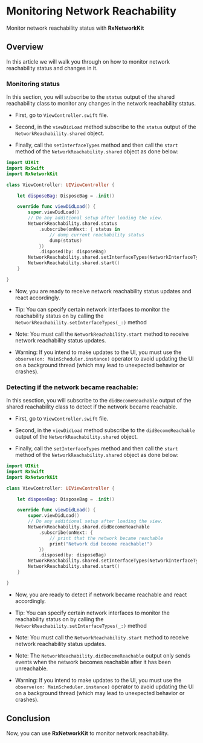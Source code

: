 # Monitoring Network Reachability

Monitor network reachability status with **RxNetworkKit**

## Overview

In this article we will walk you through on how to monitor network reachability status and changes in it.

### Monitoring status

In this section, you will subscribe to the `status` output of the shared reachability class to monitor any changes in the network reachability status.

- First, go to `ViewController.swift` file.

- Second, in the `viewDidLoad` method subscribe to the `status` output of the `NetworkReachability.shared` object.

- Finally, call the `setInterfaceTypes` method and then call the `start` method of the `NetworkReachability.shared` object as done below:

```swift 
import UIKit
import RxSwift
import RxNetworkKit

class ViewController: UIViewController {

    let disposeBag: DisposeBag = .init()

    override func viewDidLoad() {
        super.viewDidLoad()
        // Do any additional setup after loading the view.
        NetworkReachability.shared.status
            .subscribe(onNext: { status in
                // dump current reachability status
                dump(status)
            })
            .disposed(by: disposeBag)
        NetworkReachability.shared.setInterfaceTypes(NetworkInterfaceType.allCases)
        NetworkReachability.shared.start()
    }

}
```

- Now, you are ready to receive network reachability status updates and react accordingly.

- Tip: You can specify certain network interfaces to monitor the reachability status on by calling the `NetworkReachability.setInterfaceTypes(_:)` method

- Note: You must call the `NetworkReachability.start` method to receive network reachability status updates.

- Warning: If you intend to make updates to the UI, you must use the `observe(on: MainScheduler.instance)` operator to avoid updating the UI on a background thread (which may lead to unexpected behavior or crashes).

### Detecting if the network became reachable:

In this sesction, you will subscribe to the `didBecomeReachable` output of the shared reachability class to detect if the network became reachable.

- First, go to `ViewController.swift` file.

- Second, in the `viewDidLoad` method subscribe to the `didBecomeReachable` output of the `NetworkReachability.shared` object.

- Finally, call the `setInterfaceTypes` method and then call the `start` method of the `NetworkReachability.shared` object as done below:

```swift 
import UIKit
import RxSwift
import RxNetworkKit

class ViewController: UIViewController {

    let disposeBag: DisposeBag = .init()

    override func viewDidLoad() {
        super.viewDidLoad()
        // Do any additional setup after loading the view.
        NetworkReachability.shared.didBecomeReachable
            .subscribe(onNext: {
                // print that the network became reachable
                print("Network did become reachable!")
            })
            .disposed(by: disposeBag)
        NetworkReachability.shared.setInterfaceTypes(NetworkInterfaceType.allCases)
        NetworkReachability.shared.start()
    }

}
```

- Now, you are ready to detect if network became reachable and react accordingly.

- Tip: You can specify certain network interfaces to monitor the reachability status on by calling the `NetworkReachability.setInterfaceTypes(_:)` method

- Note: You must call the `NetworkReachability.start` method to receive network reachability status updates.

- Note: The `NetworkReachability.didBecomeReachable` output only sends events when the network becomes reachable after it has been unreachable.

- Warning: If you intend to make updates to the UI, you must use the `observe(on: MainScheduler.instance)` operator to avoid updating the UI on a background thread (which may lead to unexpected behavior or crashes).

## Conclusion

Now, you can use **RxNetworkKit** to monitor network reachability.
